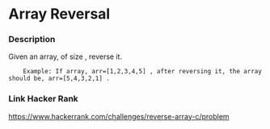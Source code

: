 # Array Reversal
### Description
Given an array, of size , reverse it.

        Example: If array, arr=[1,2,3,4,5] , after reversing it, the array should be, arr=[5,4,3,2,1] .

### Link Hacker Rank
https://www.hackerrank.com/challenges/reverse-array-c/problem